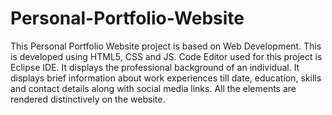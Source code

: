 # Personal-Portfolio-Website

This Personal Portfolio Website project is based on Web Development. 
This is developed using HTML5, CSS and JS. Code Editor used for this project is Eclipse IDE. 
It displays the professional background of an individual. 
It displays brief information about work experiences till date, education, skills and contact details along with social media links. 
All the elements are rendered distinctively on the website.
